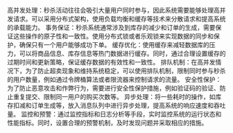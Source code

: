 高并发处理：秒杀活动往往会吸引大量用户同时参与，因此系统需要能够处理高并发请求。可以采用分布式架构，使用负载均衡和缓存等技术来分散请求和提高系统的承载能力。
事务保证：秒杀系统通常涉及到库存的减少和订单的生成，需要保证这些操作的原子性和一致性。使用分布式锁或者乐观锁来实现数据的同步和保护，确保只有一个用户能够成功下单。
缓存优化：使用缓存来减轻数据库的压力，可以将商品信息、库存信息等热门数据进行缓存。同时，通过合理设置缓存的过期时间和更新策略，保证缓存数据的有效性和一致性。
排队机制：在高并发情况下，为了防止超卖现象和维持系统稳定，可以使用排队机制，限制同时参与秒杀的用户数量，例如通过令牌桶算法或者限流器来控制请求的流量。
安全性保护：为了防止恶意攻击和作弊行为，需要进行安全性保护措施，例如验证码的验证、防止重复提交、限制同一用户的购买次数等。
异步处理：将一些耗时的操作，如库存扣减和订单生成等，放入消息队列中进行异步处理，提高系统的响应速度和吞吐量。
监控和预警：通过监控指标和日志分析等手段，实时监控系统的运行状态和性能指标。同时，设置合理的预警机制，及时发现问题并采取相应的措施。